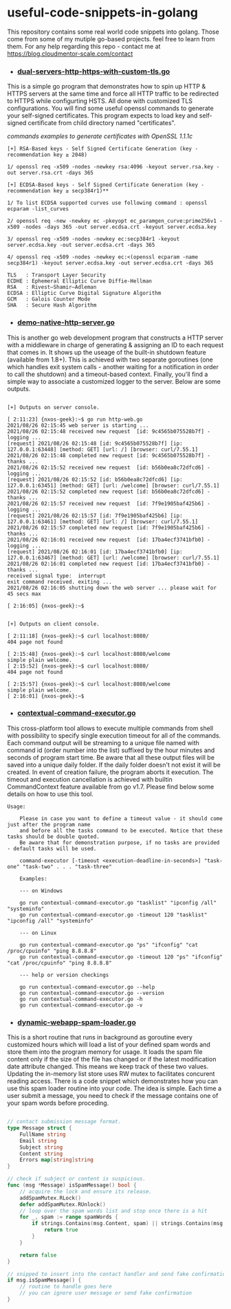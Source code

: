 # useful-code-snippets-in-golang
This repository  contains some real world code snippets into golang. Those come from some of my mutiple go-based projects.
feel free to learn from them. For any help regarding this repo - contact me at https://blog.cloudmentor-scale.com/contact

* ### [dual-servers-http-https-with-custom-tls.go](https://github.com/jeamon/useful-code-snippets-in-golang/blob/master/dual-servers-http-https-with-custom-tls.go)

This is a simple go program that demonstrates how to spin up HTTP & HTTPS servers at the same time
and force all HTTP traffic to be redirected to HTTPS while configurting HSTS. All done with customized 
TLS configurations. You will find some useful openssl commands to generate your self-signed certificates.
This program expects to load key and self-signed certificate from child directory named "certificates".

*commands examples to generate certificates with OpenSSL 1.1.1c*
```
[+] RSA-Based keys - Self Signed Certificate Generation (key - recommendation key ≥ 2048) 

1/ openssl req -x509 -nodes -newkey rsa:4096 -keyout server.rsa.key -out server.rsa.crt -days 365

[+] ECDSA-Based keys - Self Signed Certificate Generation (key - recommendation key ≥ secp384r1)**

1/ To list ECDSA supported curves use following command : openssl ecparam -list_curves  

2/ openssl req -new -newkey ec -pkeyopt ec_paramgen_curve:prime256v1 -x509 -nodes -days 365 -out server.ecdsa.crt -keyout server.ecdsa.key  

3/ openssl req -x509 -nodes -newkey ec:secp384r1 -keyout server.ecdsa.key -out server.ecdsa.crt -days 365  

4/ openssl req -x509 -nodes -newkey ec:<(openssl ecparam -name secp384r1) -keyout server.ecdsa.key -out server.ecdsa.crt -days 365  

TLS   : Transport Layer Security
ECDHE : Ephemeral Elliptic Curve Diffie-Hellman
RSA   : Rivest–Shamir–Adleman
ECDSA : Elliptic Curve Digital Signature Algorithm
GCM   : Galois Counter Mode
SHA   : Secure Hash Algorithm

```

* ### [demo-native-http-server.go](https://github.com/jeamon/useful-code-snippets-in-golang/blob/master/demo-native-http-server.go)

This is another go web development program that constructs a HTTP server with a middleware in charge of generating & assigning an ID
to each request that comes in. It shows up the useage of the built-in shutdown feature (available from 1.8+). This is achieved
with two separate goroutines (one which handles exit system calls - another waiting for a notification in order to call the shutdown)
and a timeout-based context. Finally, you'll find a simple way to associate a customized logger to the server. Below are some outputs.

```

[+] Outputs on server console.

[ 2:11:23] {nxos-geek}:~$ go run http-web.go
2021/08/26 02:15:45 web server is starting ...
2021/08/26 02:15:48 received new request  [id: 9c4565b075528b7f] - logging ...
[request] 2021/08/26 02:15:48 [id: 9c4565b075528b7f] [ip: 127.0.0.1:63448] [method: GET] [url: /] [browser: curl/7.55.1]
2021/08/26 02:15:48 completed new request [id: 9c4565b075528b7f] - thanks ...
2021/08/26 02:15:52 received new request  [id: b56b0ea8c72dfcd6] - logging ...
[request] 2021/08/26 02:15:52 [id: b56b0ea8c72dfcd6] [ip: 127.0.0.1:63451] [method: GET] [url: /welcome] [browser: curl/7.55.1]
2021/08/26 02:15:52 completed new request [id: b56b0ea8c72dfcd6] - thanks ...
2021/08/26 02:15:57 received new request  [id: 7f9e1905baf425b6] - logging ...
[request] 2021/08/26 02:15:57 [id: 7f9e1905baf425b6] [ip: 127.0.0.1:63461] [method: GET] [url: /] [browser: curl/7.55.1]
2021/08/26 02:15:57 completed new request [id: 7f9e1905baf425b6] - thanks ...
2021/08/26 02:16:01 received new request  [id: 17ba4ecf3741bfb0] - logging ...
[request] 2021/08/26 02:16:01 [id: 17ba4ecf3741bfb0] [ip: 127.0.0.1:63467] [method: GET] [url: /welcome] [browser: curl/7.55.1]
2021/08/26 02:16:01 completed new request [id: 17ba4ecf3741bfb0] - thanks ...
received signal type:  interrupt
exit command received. exiting ...
2021/08/26 02:16:05 shutting down the web server ... please wait for 45 secs max

[ 2:16:05] {nxos-geek}:~$


[+] Outputs on client console.

[ 2:11:18] {nxos-geek}:~$ curl localhost:8080/
404 page not found

[ 2:15:48] {nxos-geek}:~$ curl localhost:8080/welcome
simple plain welcome.
[ 2:15:52] {nxos-geek}:~$ curl localhost:8080/
404 page not found

[ 2:15:57] {nxos-geek}:~$ curl localhost:8080/welcome
simple plain welcome.
[ 2:16:01] {nxos-geek}:~$

``` 

* ### [contextual-command-executor.go](https://github.com/jeamon/useful-code-snippets-in-golang/blob/master/multiple-commands-executor/main.go)

This cross-platform tool allows to execute multiple commands from shell with possibility to specify single execution timeout for all of the commands.
Each command output will be streaming to a unique file named with command id (order number into the list) suffixed by the hour minutes and seconds of 
program start time. Be aware that all these output files will be saved into a unique daily folder. If the daily folder doesn't not exist it will be created.
In event of creation failure, the program aborts it execution. The timeout and execution cancellation is achieved with builtin CommandContext feature available 
from go v1.7. Please find below some details on how to use this tool.

```
Usage:
    
    Please in case you want to define a timeout value - it should come just after the program name
    and before all the tasks command to be executed. Notice that these tasks should be double quoted.
    Be aware that for demonstration purpose, if no tasks are provided - default tasks will be used.
    
    command-executor [-timeout <execution-deadline-in-seconds>] "task-one" "task-two" . . . "task-three"

    Examples:

    --- on Windows

    go run contextual-command-executor.go "tasklist" "ipconfig /all" "systeminfo"
    go run contextual-command-executor.go -timeout 120 "tasklist" "ipconfig /all" "systeminfo"

    --- on Linux

    go run contextual-command-executor.go "ps" "ifconfig" "cat /proc/cpuinfo" "ping 8.8.8.8"
    go run contextual-command-executor.go -timeout 120 "ps" "ifconfig" "cat /proc/cpuinfo" "ping 8.8.8.8"

    --- help or version checkings

    go run contextual-command-executor.go --help
    go run contextual-command-executor.go --version
    go run contextual-command-executor.go -h
    go run contextual-command-executor.go -v

```


* ### [dynamic-webapp-spam-loader.go](https://github.com/jeamon/useful-code-snippets-in-golang/blob/master/auto-spam-words-loader/main.go)

This is a short routine that runs in background as goroutine every customized hours which will load a list of your defined spam words and 
store them into the program memory for usage. It loads the spam file content only if the size of the file has changed or if the latest
modification date attribute changed. This means we keep track of these two values. Updating the in-memory list store uses RW mutex to
facilitates concurent reading access. There is a code snippet which demonstrates how you can use this spam loader routine into your code.
The idea is simple. Each time a user submit a message, you need to check if the message contains one of your spam words before proceding. 

```go

// contact submission message format.
type Message struct {
	FullName string
	Email string
	Subject string
	Content string
	Errors map[string]string
}

// check if subject or content is suspicious.
func (msg *Message) isSpamMessage() bool {
	// acquire the lock and ensure its release.
	addSpamMutex.RLock()
	defer addSpamMutex.RUnlock()
	// loop over the spam words list and stop once there is a hit
	for _, spam := range spamWords {
		if strings.Contains(msg.Content, spam) || strings.Contains(msg.Subject, spam) {
			return true
		}
	}

	return false
}

// snipped to insert into the contact handler and send fake confirmation for spam message.
if msg.isSpamMessage() {
	// routine to handle goes here
	// you can ignore user message or send fake confirmation
}

```